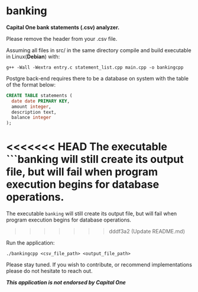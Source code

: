 # banking

**Capital One bank statements (.csv) analyzer.**

Please remove the header from your .csv file. 

Assuming all files in src/ in the same directory compile and build executable in Linux(**Debian**) with:

```
g++ -Wall -Wextra entry.c statement_list.cpp main.cpp -o bankingcpp
```

Postgre back-end requires there to be a database on system with the table of the format below: 

```sql
CREATE TABLE statements (
  date date PRIMARY KEY,
  amount integer,
  description text,
  balance integer
);
```

<<<<<<< HEAD
The executable ```banking will still create its output file, but will fail when program execution begins for database operations.
=======
The executable ```banking``` will still create its output file, but will fail when program execution begins for database operations.
>>>>>>> dddf3a2 (Update README.md)

Run the application: 

```
./bankingcpp <csv_file_path> <output_file_path> 
```


Please stay tuned. If you wish to contribute, or recommend implementations please do not hesitate to reach out. 


***This application is not endorsed by Capital One***

